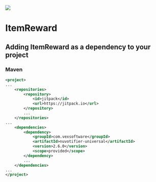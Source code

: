 [![](https://jitpack.io/v/la-taverne-mc/ItemReward.svg)](https://jitpack.io/#la-taverne-mc/ItemReward)

# ItemReward
## Adding ItemReward as a dependency to your project

### Maven
```xml
<project>
...
    <repositories>
        <repository>
            <id>jitpack</id>
            <url>https://jitpack.io</url>
        </repository>
        ...
    </repositories>
...
    <dependencies>
        <dependency>
            <groupId>com.vexsoftware</groupId>
            <artifactId>nuvotifier-universal</artifactId>
            <version>2.6.0</version>
            <scope>provided</scope>
        </dependency>
        ...
    </dependencies>
...
</project>
```
